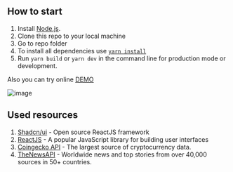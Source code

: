 ## How to start

1. Install [Node.js](https://nodejs.org/en/download/).
2. Clone this repo to your local machine
3. Go to repo folder
4. To install all dependencies use [`yarn install`](https://docs.npmjs.com/cli/install)
5. Run `yarn build` or `yarn dev` in the command line for production mode or development.

Also you can try online [DEMO](https://valko-crypto.netlify.app/)

![image](https://user-images.githubusercontent.com/60567379/156615392-4b961d28-1a93-4d45-9683-cfdfed3c129b.png)

## Used resources

1. [Shadcn/ui](https://ui.shadcn.com/docs) - Open source ReactJS framework
2. [ReactJS](https://react.dev/) - A popular JavaScript library for building user interfaces
3. [Coingecko API](https://www.coingecko.com/en/api/documentation) - The largest source of cryptocurrency data.
4. [TheNewsAPI](https://www.thenewsapi.com) - Worldwide news and top stories from over 40,000 sources in 50+ countries.
